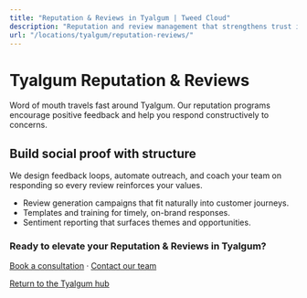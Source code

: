 ```yaml
---
title: "Reputation & Reviews in Tyalgum | Tweed Cloud"
description: "Reputation and review management that strengthens trust in Tyalgum."
url: "/locations/tyalgum/reputation-reviews/"
---
```


# Tyalgum Reputation & Reviews

Word of mouth travels fast around Tyalgum. Our reputation programs encourage positive feedback and help you respond constructively to concerns.

## Build social proof with structure

We design feedback loops, automate outreach, and coach your team on responding so every review reinforces your values.

- Review generation campaigns that fit naturally into customer journeys.
- Templates and training for timely, on-brand responses.
- Sentiment reporting that surfaces themes and opportunities.

### Ready to elevate your Reputation & Reviews in Tyalgum?

[Book a consultation](/consultation/) · [Contact our team](/contact/)

[Return to the Tyalgum hub](/locations/tyalgum/)
